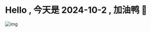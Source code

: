 
# Hello , 今天是 2024-10-2 , 加油鸭 🤭

![img](https://v1.jinrishici.com/all.svg?font-size=18&spacing=4)


